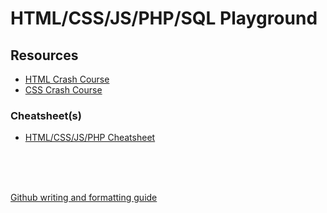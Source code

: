 # HTML/CSS/JS/PHP/SQL Playground

## Resources

* [HTML Crash Course](https://www.youtube.com/watch?v=UB1O30fR-EE)
* [CSS Crash Course](https://www.youtube.com/watch?v=yfoY53QXEnI)

### Cheatsheet(s)

* [HTML/CSS/JS/PHP Cheatsheet](https://htmlcheatsheet.com/)

</br>
</br>
</br>

[Github writing and formatting guide](https://docs.github.com/en/get-started/writing-on-github/getting-started-with-writing-and-formatting-on-github/basic-writing-and-formatting-syntax)